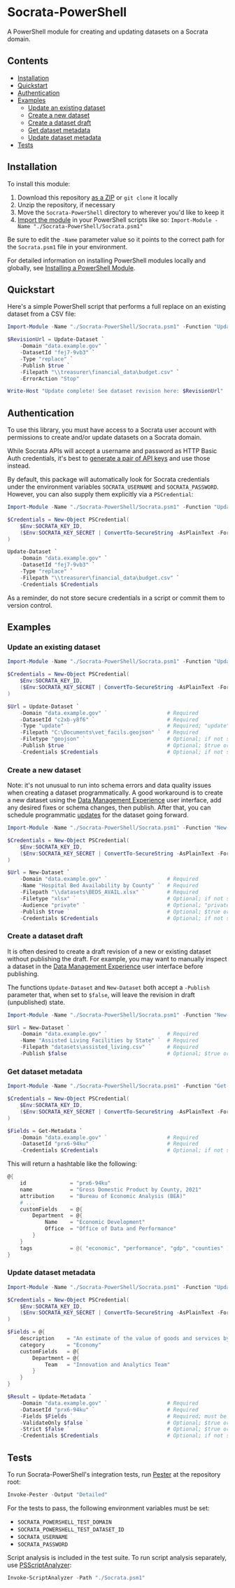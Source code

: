 Socrata-PowerShell
==================

A PowerShell module for creating and updating datasets on a Socrata domain.

## Contents

* [Installation](#installation)
* [Quickstart](#quickstart)
* [Authentication](#authentication)
* [Examples](#examples)
  + [Update an existing dataset](#update-an-existing-dataset)
  + [Create a new dataset](#create-a-new-dataset)
  + [Create a dataset draft](#create-a-dataset-draft)
  + [Get dataset metadata](#get-dataset-metadata)
  + [Update dataset metadata](#update-dataset-metadata)
* [Tests](#tests)

## Installation

To install this module:

1. Download this repository [as a ZIP] or `git clone` it locally
2. Unzip the repository, if necessary
3. Move the `Socrata-PowerShell` directory to wherever you'd like to keep it
4. [Import the module] in your PowerShell scripts like so: `Import-Module -Name "./Socrata-PowerShell/Socrata.psm1"`

Be sure to edit the `-Name` parameter value so it points to the correct path for the `Socrata.psm1` file in your environment.

For detailed information on installing PowerShell modules locally and globally, see [Installing a PowerShell Module].

[as a ZIP]: https://github.com/socrata/Socrata-PowerShell/archive/refs/heads/main.zip
[Import the module]: https://docs.microsoft.com/en-us/powershell/module/microsoft.powershell.core/import-module
[Installing a PowerShell Module]: https://docs.microsoft.com/en-us/powershell/scripting/developer/module/installing-a-powershell-module

## Quickstart

Here's a simple PowerShell script that performs a full replace on an existing dataset from a CSV file:

```powershell
Import-Module -Name "./Socrata-PowerShell/Socrata.psm1" -Function "Update-Dataset"

$RevisionUrl = Update-Dataset `
    -Domain "data.example.gov" `
    -DatasetId "fej7-9vb3" `
    -Type "replace" `
    -Publish $true `
    -Filepath "\\treasurer\financial_data\budget.csv" `
    -ErrorAction "Stop"

Write-Host "Update complete! See dataset revision here: $RevisionUrl"
```

## Authentication

To use this library, you must have access to a Socrata user account with permissions to create and/or update datasets on a Socrata domain.

While Socrata APIs will accept a username and password as HTTP Basic Auth credentials, it's best to [generate a pair of API keys] and use those instead.

By default, this package will automatically look for Socrata credentials under the environment variables `SOCRATA_USERNAME` and `SOCRATA_PASSWORD`. However, you can also supply them explicitly via a `PSCredential`:

```powershell
Import-Module -Name "./Socrata-PowerShell/Socrata.psm1" -Function "Update-Dataset"

$Credentials = New-Object PSCredential(
    $Env:SOCRATA_KEY_ID,
    ($Env:SOCRATA_KEY_SECRET | ConvertTo-SecureString -AsPlainText -Force)
)

Update-Dataset `
    -Domain "data.example.gov" `
    -DatasetId "fej7-9vb3" `
    -Type "replace" `
    -Filepath "\\treasurer\financial_data\budget.csv" `
    -Credentials $Credentials
```

As a reminder, do not store secure credentials in a script or commit them to version control.

[generate a pair of API keys]: https://support.socrata.com/hc/en-us/articles/360015776014-API-Keys

## Examples

### Update an existing dataset

```powershell
Import-Module -Name "./Socrata-PowerShell/Socrata.psm1" -Function "Update-Dataset"

$Credentials = New-Object PSCredential(
    $Env:SOCRATA_KEY_ID,
    ($Env:SOCRATA_KEY_SECRET | ConvertTo-SecureString -AsPlainText -Force)
)

$Url = Update-Dataset `
    -Domain "data.example.gov" `                   # Required
    -DatasetId "c2xb-y8f6" `                       # Required
    -Type "update" `                               # Required; "update" (upsert/append), "replace" (full replace), or "delete" (delete rows)
    -Filepath "C:\Documents\vet_facils.geojson" `  # Required
    -Filetype "geojson" `                          # Optional; if not supplied, this is guessed from the filepath
    -Publish $true `                               # Optional; $true or $false (default: $true)
    -Credentials $Credentials                      # Optional; if not supplied, this is looked up from the env variables SOCRATA_USERNAME and SOCRATA_PASSWORD
```

### Create a new dataset

Note: it's not unusual to run into schema errors and data quality issues when creating a dataset programmatically. A good workaround is to create a new dataset using the [Data Management Experience] user interface, add any desired fixes or schema changes, then publish. After that, you can schedule programmatic [updates] for the dataset going forward.

[Data Management Experience]: https://support.socrata.com/hc/en-us/articles/115016067067-Using-the-Socrata-Data-Management-Experience
[updates]: #update-an-existing-dataset

```powershell
Import-Module -Name "./Socrata-PowerShell/Socrata.psm1" -Function "New-Dataset"

$Credentials = New-Object PSCredential(
    $Env:SOCRATA_KEY_ID,
    ($Env:SOCRATA_KEY_SECRET | ConvertTo-SecureString -AsPlainText -Force)
)

$Url = New-Dataset `
    -Domain "data.example.gov" `                   # Required
    -Name "Hospital Bed Availability by County" `  # Required
    -Filepath "\\datasets\BEDS_AVAIL.xlsx" `       # Required
    -Filetype "xlsx" `                             # Optional; if not supplied, this is guessed from the filepath
    -Audience "private" `                          # Optional; "private" or "public" (default: "private")
    -Publish $true `                               # Optional; $true or $false (default: $true)
    -Credentials $Credentials                      # Optional; if not supplied, this is looked up from the env variables SOCRATA_USERNAME and SOCRATA_PASSWORD
```

### Create a dataset draft

It is often desired to create a draft revision of a new or existing dataset without publishing the draft. For example, you may want to manually inspect a dataset in the [Data Management Experience] user interface before publishing.

The functions `Update-Dataset` and `New-Dataset` both accept a `-Publish` parameter that, when set to `$false`, will leave the revision in draft (unpublished) state.

```powershell
Import-Module -Name "./Socrata-PowerShell/Socrata.psm1" -Function "New-Dataset"

$Url = New-Dataset `
    -Domain "data.example.gov" `                   # Required
    -Name "Assisted Living Facilities by State" `  # Required
    -Filepath "datasets\assisted_living.csv" `     # Required
    -Publish $false                                # Optional; $true or $false (default: $true)
```

[Data Management Experience]: https://support.socrata.com/hc/en-us/articles/115016067067-Using-the-Socrata-Data-Management-Experience

### Get dataset metadata

```powershell
Import-Module -Name "./Socrata-PowerShell/Socrata.psm1" -Function "Get-Metadata"

$Credentials = New-Object PSCredential(
    $Env:SOCRATA_KEY_ID,
    ($Env:SOCRATA_KEY_SECRET | ConvertTo-SecureString -AsPlainText -Force)
)

$Fields = Get-Metadata `
    -Domain "data.example.gov" `                   # Required
    -DatasetId "prx6-94ku" `                       # Required
    -Credentials $Credentials                      # Optional; if not supplied, this is looked up from the env variables SOCRATA_USERNAME and SOCRATA_PASSWORD
```

This will return a hashtable like the following:

```powershell
@{
    id              = "prx6-94ku"
    name            = "Gross Domestic Product by County, 2021"
    attribution     = "Bureau of Economic Analysis (BEA)"
    # ...
    customFields    = @{
        Department  = @{
            Name    = "Economic Development"
            Office  = "Office of Data and Performance"
        }
    }
    tags            = @( "economic", "performance", "gdp", "counties" )
}
```

### Update dataset metadata

```powershell
Import-Module -Name "./Socrata-PowerShell/Socrata.psm1" -Function "Update-Metadata"

$Credentials = New-Object PSCredential(
    $Env:SOCRATA_KEY_ID,
    ($Env:SOCRATA_KEY_SECRET | ConvertTo-SecureString -AsPlainText -Force)
)

$Fields = @{
    description    = "An estimate of the value of goods and services by county."
    category       = "Economy"
    customFields   = @{
        Department = @{
            Team   = "Innovation and Analytics Team"
        }
    }
}

$Result = Update-Metadata `
    -Domain "data.example.gov" `                   # Required
    -DatasetId "prx6-94ku" `                       # Required
    -Fields $Fields `                              # Required; must be a hashtable containing metadata fields as key-value pairs
    -ValidateOnly $false `                         # Optional; $true or $false (default: $false)
    -Strict $false `                               # Optional; $true or $false (default: $false)
    -Credentials $Credentials                      # Optional; if not supplied, this is looked up from the env variables SOCRATA_USERNAME and SOCRATA_PASSWORD
```

## Tests

To run Socrata-PowerShell's integration tests, run [Pester] at the repository root:

```powershell
Invoke-Pester -Output "Detailed"
```

For the tests to pass, the following environment variables must be set:

* `SOCRATA_POWERSHELL_TEST_DOMAIN`
* `SOCRATA_POWERSHELL_TEST_DATASET_ID`
* `SOCRATA_USERNAME`
* `SOCRATA_PASSWORD`

Script analysis is included in the test suite. To run script analysis separately, use [PSScriptAnalyzer]:

```powershell
Invoke-ScriptAnalyzer -Path "./Socrata.psm1"
```

[Pester]: https://pester.dev
[PSScriptAnalyzer]: https://learn.microsoft.com/en-us/powershell/module/psscriptanalyzer/?view=ps-modules
